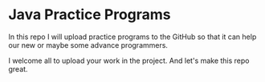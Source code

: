 # Java Practice Programs
In this repo I will upload practice programs to the GitHub so that it can help our new or maybe some advance programmers.

I welcome all to upload your work in the project. And let's make this repo great.
